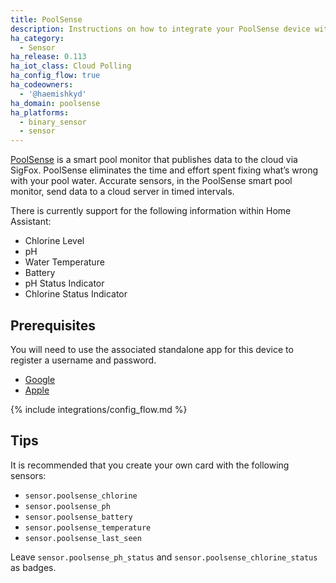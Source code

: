 ```yaml
---
title: PoolSense
description: Instructions on how to integrate your PoolSense device within Home Assistant.
ha_category:
  - Sensor
ha_release: 0.113
ha_iot_class: Cloud Polling
ha_config_flow: true
ha_codeowners:
  - '@haemishkyd'
ha_domain: poolsense
ha_platforms:
  - binary_sensor
  - sensor
---
```


[PoolSense](https://www.proautomation.co/) is a smart pool monitor that publishes data to the cloud via SigFox. PoolSense eliminates the time and effort spent fixing what’s wrong with your pool water. Accurate sensors, in the PoolSense smart pool monitor, send data to a cloud server in timed intervals. 

There is currently support for the following information within Home Assistant:

- Chlorine Level
- pH
- Water Temperature
- Battery
- pH Status Indicator
- Chlorine Status Indicator

## Prerequisites

You will need to use the associated standalone app for this device to register a username and password.

- [Google](https://play.google.com/store/apps/details?id=co.proautomation.app.poolSense&hl=en_ZA)
- [Apple](https://apps.apple.com/us/app/poolsense/id1288535609)

{% include integrations/config_flow.md %}

## Tips

It is recommended that you create your own card with the following sensors:

- `sensor.poolsense_chlorine`
- `sensor.poolsense_ph`
- `sensor.poolsense_battery`
- `sensor.poolsense_temperature`
- `sensor.poolsense_last_seen`

Leave `sensor.poolsense_ph_status` and `sensor.poolsense_chlorine_status` as badges.
